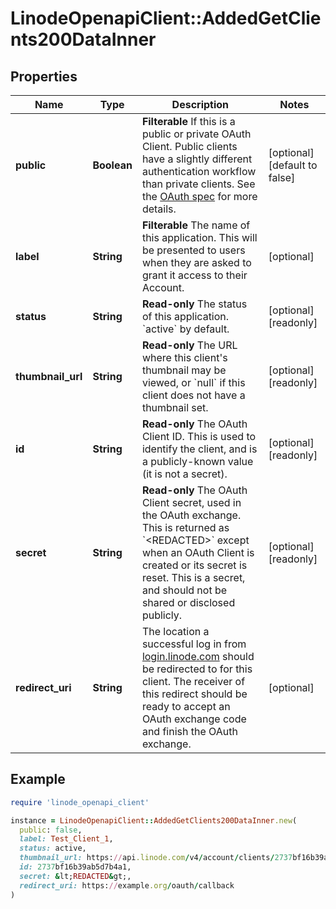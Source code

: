 # LinodeOpenapiClient::AddedGetClients200DataInner

## Properties

| Name | Type | Description | Notes |
| ---- | ---- | ----------- | ----- |
| **public** | **Boolean** | __Filterable__ If this is a public or private OAuth Client.  Public clients have a slightly different authentication workflow than private clients.  See the [OAuth spec](https://oauth.net/2/) for more details. | [optional][default to false] |
| **label** | **String** | __Filterable__ The name of this application.  This will be presented to users when they are asked to grant it access to their Account. | [optional] |
| **status** | **String** | __Read-only__ The status of this application.  &#x60;active&#x60; by default. | [optional][readonly] |
| **thumbnail_url** | **String** | __Read-only__ The URL where this client&#39;s thumbnail may be viewed, or &#x60;null&#x60; if this client does not have a thumbnail set. | [optional][readonly] |
| **id** | **String** | __Read-only__ The OAuth Client ID.  This is used to identify the client, and is a publicly-known value (it is not a secret). | [optional][readonly] |
| **secret** | **String** | __Read-only__ The OAuth Client secret, used in the OAuth exchange.  This is returned as &#x60;&lt;REDACTED&gt;&#x60; except when an OAuth Client is created or its secret is reset.  This is a secret, and should not be shared or disclosed publicly. | [optional][readonly] |
| **redirect_uri** | **String** | The location a successful log in from [login.linode.com](https://login.linode.com) should be redirected to for this client.  The receiver of this redirect should be ready to accept an OAuth exchange code and finish the OAuth exchange. | [optional] |

## Example

```ruby
require 'linode_openapi_client'

instance = LinodeOpenapiClient::AddedGetClients200DataInner.new(
  public: false,
  label: Test_Client_1,
  status: active,
  thumbnail_url: https://api.linode.com/v4/account/clients/2737bf16b39ab5d7b4a1/thumbnail,
  id: 2737bf16b39ab5d7b4a1,
  secret: &lt;REDACTED&gt;,
  redirect_uri: https://example.org/oauth/callback
)
```

